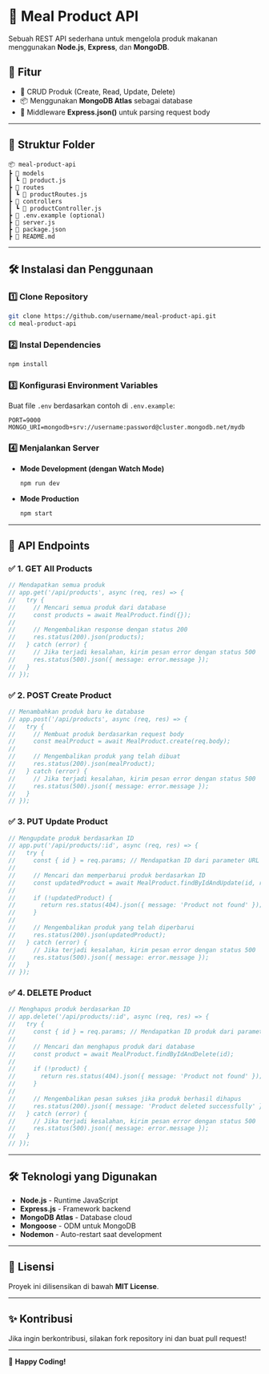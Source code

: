 # 🥑 Meal Product API

Sebuah REST API sederhana untuk mengelola produk makanan menggunakan **Node.js**, **Express**, dan **MongoDB**.

## 🚀 Fitur
- 📌 CRUD Produk (Create, Read, Update, Delete)
- 📦 Menggunakan **MongoDB Atlas** sebagai database
- 🔧 Middleware **Express.json()** untuk parsing request body

---

## 📂 Struktur Folder
```
📦 meal-product-api
┣ 📂 models
┃ ┗ 📜 product.js
┣ 📂 routes
┃ ┗ 📜 productRoutes.js
┣ 📂 controllers
┃ ┗ 📜 productController.js
┣ 📜 .env.example (optional)
┣ 📜 server.js
┣ 📜 package.json
┣ 📜 README.md
```

---

## 🛠 Instalasi dan Penggunaan

### 1️⃣ **Clone Repository**
```sh
git clone https://github.com/username/meal-product-api.git
cd meal-product-api
```

### 2️⃣ **Instal Dependencies**
```sh
npm install
```

### 3️⃣ **Konfigurasi Environment Variables**
Buat file `.env` berdasarkan contoh di `.env.example`:
```
PORT=9000
MONGO_URI=mongodb+srv://username:password@cluster.mongodb.net/mydb
```

### 4️⃣ **Menjalankan Server**
- **Mode Development (dengan Watch Mode)**  
  ```sh
  npm run dev
  ```
- **Mode Production**  
  ```sh
  npm start
  ```

---

## 📌 API Endpoints

### ✅ **1. GET All Products**
```javascript
// Mendapatkan semua produk
// app.get('/api/products', async (req, res) => {
//   try {
//     // Mencari semua produk dari database
//     const products = await MealProduct.find({});
//     
//     // Mengembalikan response dengan status 200
//     res.status(200).json(products);
//   } catch (error) {
//     // Jika terjadi kesalahan, kirim pesan error dengan status 500
//     res.status(500).json({ message: error.message });
//   }
// });
```

### ✅ **2. POST Create Product**
```javascript
// Menambahkan produk baru ke database
// app.post('/api/products', async (req, res) => {
//   try {
//     // Membuat produk berdasarkan request body
//     const mealProduct = await MealProduct.create(req.body);
//     
//     // Mengembalikan produk yang telah dibuat
//     res.status(200).json(mealProduct);
//   } catch (error) {
//     // Jika terjadi kesalahan, kirim pesan error dengan status 500
//     res.status(500).json({ message: error.message });
//   }
// });
```

### ✅ **3. PUT Update Product**
```javascript
// Mengupdate produk berdasarkan ID
// app.put('/api/products/:id', async (req, res) => {
//   try {
//     const { id } = req.params; // Mendapatkan ID dari parameter URL
//
//     // Mencari dan memperbarui produk berdasarkan ID
//     const updatedProduct = await MealProduct.findByIdAndUpdate(id, req.body, { new: true });
//
//     if (!updatedProduct) {
//       return res.status(404).json({ message: 'Product not found' });
//     }
//
//     // Mengembalikan produk yang telah diperbarui
//     res.status(200).json(updatedProduct);
//   } catch (error) {
//     // Jika terjadi kesalahan, kirim pesan error dengan status 500
//     res.status(500).json({ message: error.message });
//   }
// });
```

### ✅ **4. DELETE Product**
```javascript
// Menghapus produk berdasarkan ID
// app.delete('/api/products/:id', async (req, res) => {
//   try {
//     const { id } = req.params; // Mendapatkan ID produk dari parameter URL
//
//     // Mencari dan menghapus produk dari database
//     const product = await MealProduct.findByIdAndDelete(id);
//
//     if (!product) {
//       return res.status(404).json({ message: 'Product not found' });
//     }
//
//     // Mengembalikan pesan sukses jika produk berhasil dihapus
//     res.status(200).json({ message: 'Product deleted successfully' });
//   } catch (error) {
//     // Jika terjadi kesalahan, kirim pesan error dengan status 500
//     res.status(500).json({ message: error.message });
//   }
// });
```

---

## 🛠 Teknologi yang Digunakan
- **Node.js** - Runtime JavaScript
- **Express.js** - Framework backend
- **MongoDB Atlas** - Database cloud
- **Mongoose** - ODM untuk MongoDB
- **Nodemon** - Auto-restart saat development

---

## 🎯 Lisensi
Proyek ini dilisensikan di bawah **MIT License**.

---

## ✨ Kontribusi
Jika ingin berkontribusi, silakan fork repository ini dan buat pull request!

---

🚀 **Happy Coding!**


